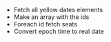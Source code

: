 - Fetch all yellow dates elements
- Make an array with the ids
- Foreach id fetch seats
- Convert epoch time to real date
